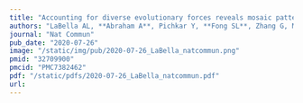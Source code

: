 ```yaml
---
title: "Accounting for diverse evolutionary forces reveals mosaic patterns of selection on human preterm birth loci"
authors: "LaBella AL, **Abraham A**, Pichkar Y, **Fong SL**, Zhang G, Muglia LJ, Abbot P, Rokas A, **Capra JA.**"
journal: "Nat Commun"
pub_date: "2020-07-26"
image: "/static/img/pub/2020-07-26_LaBella_natcommun.png"
pmid: "32709900"
pmcid: "PMC7382462"
pdf: "/static/pdfs/2020-07-26_LaBella_natcommun.pdf"
url: 
---
```

